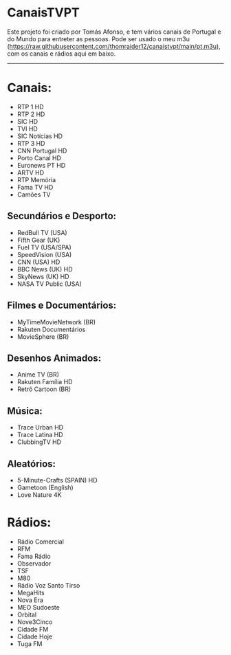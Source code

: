 # CanaisTVPT

Este projeto foi criado por Tomás Afonso, e tem vários canais de Portugal e do Mundo para entreter as pessoas.
Pode ser usado o meu m3u (<https://raw.githubusercontent.com/thomraider12/canaistvpt/main/pt.m3u>), com os canais e rádios aqui em baixo.

  ---

# Canais:
- RTP 1 HD
- RTP 2 HD
- SIC HD
- TVI HD
- SIC Notícias HD
- RTP 3 HD
- CNN Portugal HD
- Porto Canal HD
- Euronews PT HD
- ARTV HD
- RTP Memória
- Fama TV HD
- Camões TV

##	Secundários e Desporto:
- RedBull TV (USA)
- Fifth Gear (UK)
- Fuel TV (USA/SPA)
- SpeedVision (USA)
- CNN (USA) HD
- BBC News (UK) HD
- SkyNews (UK) HD
- NASA TV Public (USA)

##	Filmes e Documentários:
- MyTimeMovieNetwork (BR)
- Rakuten Documentários
- MovieSphere (BR)

##	Desenhos Animados:
- Anime TV (BR)
- Rakuten Família HD
- Retrô Cartoon (BR)

##	Música:
- Trace Urban HD
- Trace Latina HD
- ClubbingTV HD
##	Aleatórios:
- 5-Minute-Crafts (SPAIN) HD
- Gametoon (English)
- Love Nature 4K

# Rádios:
- Rádio Comercial
- RFM
- Fama Rádio
- Observador
- TSF
- M80
- Rádio Voz Santo Tirso
- MegaHits
- Nova Era
- MEO Sudoeste
- Orbital
- Nove3Cinco
- Cidade FM
- Cidade Hoje
- Tuga FM
